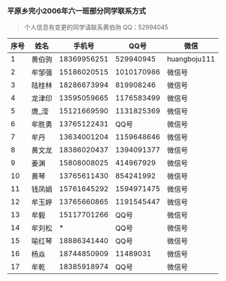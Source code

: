 ### 平原乡完小2006年六一班部分同学联系方式

>个人信息有变更的同学请联系黄伯驹
> QQ：52994045



序号 | 姓名  | 手机号 | QQ号 | 微信
----- | -- | ---- | --- | ---
1 | 黄伯驹 | 18369956251 | 529940945 | huangboju111
2 | 牟邹强 | 15186020515 | 1010170986 | 微信号
3 | 陆桂林 | 18286673994 | 819908246 | 微信号
4 | 龙津印 | 13595059665 | 1176583499 | 微信号
5 | 唐_滢  | 15121669590 | 1131825369 | 微信号
6 | 牟胜勇 | 13765122431 | QQ号 | 微信号
7 | 牟丹   | 13634001204 | 1159648646 | 微信号
8 | 黄文龙 | 18386020437 | 1394091377 | 微信号
9 | 姜渊  |  15808008025 | 414967929 | 微信号
10 | 黄琴  |  13765611430 | 854241992 | 微信号
11 | 钱凤娟 | 15761645292 | 1594971475 | 微信号
12 | 牟玉婷 | 13765660865 | 1191545447 | 微信号
13 | 牟毅  | 15117701266 | QQ号 | 微信号
14 | 牟刘松  | * | QQ号 | 微信号
15 | 喻红琴   | 18886341440 | QQ号 | 微信号
16 | 杨焱   | 18744850909 | 11489031 | 微信号
17 | 牟乾   | 18385918974 | QQ号 | 微信号

